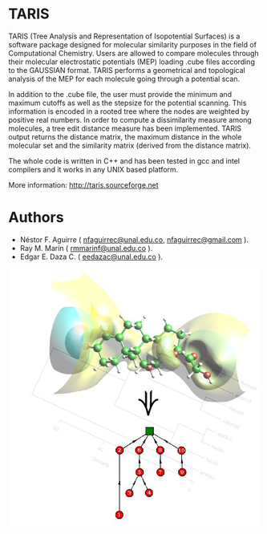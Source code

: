 # TARIS
TARIS (Tree Analysis and Representation of Isopotential Surfaces) is a software package designed for molecular similarity purposes in the field of Computational Chemistry. Users are allowed to compare molecules through their molecular electrostatic potentials (MEP) loading .cube files according to the GAUSSIAN format. TARIS performs a geometrical and topological analysis of the  MEP for each molecule going through a potential scan. 

In addition to the .cube file, the user must provide the minimum and maximum cutoffs as well as the stepsize for the potential scanning. This information is encoded in a rooted tree where the nodes are weighted by positive real numbers. In order to compute a dissimilarity measure among molecules, a tree edit distance measure has been implemented.  TARIS output returns the distance matrix, the maximum distance in the whole molecular set and the similarity matrix (derived from the distance matrix). 

The whole code is written in C++ and has been tested in gcc and intel compilers and it works in any UNIX based platform.

More information: http://taris.sourceforge.net

# Authors
* Néstor F. Aguirre ( nfaguirrec@unal.edu.co, nfaguirrec@gmail.com ).
* Ray M. Marín ( rmmarinf@unal.edu.co ).
* Edgar E. Daza C. ( eedazac@unal.edu.co ).

![Terminal](taris.jpeg)
